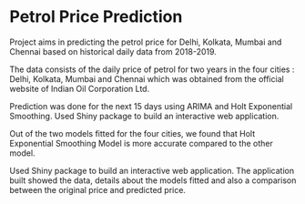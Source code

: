 # Petrol Price Prediction
Project aims in predicting the petrol price for Delhi, Kolkata, Mumbai and Chennai based on historical daily data from 2018-2019.

The data consists of the daily price of petrol for two years in the four cities : Delhi, Kolkata, Mumbai and Chennai which was obtained from the official website of Indian Oil Corporation Ltd.

Prediction was done for the next 15 days using ARIMA and Holt Exponential Smoothing. Used Shiny package to build an interactive web application.

Out of the two models fitted for the four cities, we found that Holt Exponential Smoothing Model is more accurate compared to the other model.

Used Shiny package to build an interactive web application. The application built showed the data, details about the models fitted and also a comparison between the original price and predicted price.

